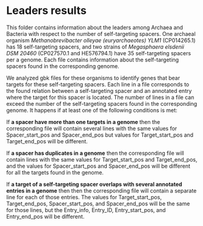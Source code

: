 # Leaders results

This folder contains information about the leaders among Archaea and Bacteria with respect to the number of self-targeting spacers. 
One archaeal organism _Methanobrevibacter olleyae (euryarchaeotes) YLM1_ (CP014265.1) has 18 self-targeting spacers,
and two strains of _Megasphaera elsdenii DSM 20460_ (CP027570.1 and HE576794.1) have 35 self-targeting spacers per a genome.
Each file contains information about the self-targeting spacers found in the corresponding genome. 

We analyzed gbk files for these organisms to identify genes that bear targets for these self-targeting spacers. Each line in a file corresponds to the found relation between a self-targeting spacer and an annotated entry where the target for this spacer is located. The number of lines in a file can exceed the number of the self-targeting spacers found in the corresponding genome. It happens if at least one of the following conditions is met:

If __a spacer have more than one targets in a genome__ then the corresponding file will contain several lines with the same values for Spacer_start_pos and Spacer_end_pos but values for Target_start_pos and Target_end_pos will be different. 

If __a spacer has duplicates in a genome__ then the corresponding file will contain lines with the same values for Target_start_pos and Target_end_pos, and the values for Spacer_start_pos and Spacer_end_pos will be different for all the targets found in the genome.

If __a target of a self-targeting spacer overlaps with several annotated entries in a genome__ then then the corresponding file will contain a separate line for each of those entries. The values for Target_start_pos, Target_end_pos, Spacer_start_pos, and Spacer_end_pos will be the same for those lines, but the Entry_info, Entry_ID, Entry_start_pos, and Entry_end_pos will be different. 






